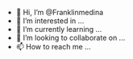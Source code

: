 - 👋 Hi, I’m @Franklinmedina
- 👀 I’m interested in ...
- 🌱 I’m currently learning ...
- 💞️ I’m looking to collaborate on ...
- 📫 How to reach me ...

<!---
Franklinmedina/Franklinmedina is a ✨ special ✨ repository because its `README.md` (this file) appears on your GitHub profile.
You can click the Preview link to take a look at your changes.
--->
